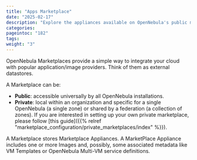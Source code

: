 ```yaml
---
title: "Apps Marketplace"
date: "2025-02-17"
description: "Explore the appliances available on OpenNebula's public marketplace, and how to access, create and manage private marketplaces"
categories:
pageintoc: "182"
tags:
weight: "3"
---
```


<a id="apps-marketplace"></a>

<!--# Apps-marketplace -->

OpenNebula Marketplaces provide a simple way to integrate your cloud with popular application/image providers. Think of them as external datastores.

A Marketplace can be:

* **Public**: accessible universally by all OpenNebula installations.
* **Private**: local within an organization and specific for a single OpenNebula (a single zone) or shared by a federation (a collection of zones). If you are interested in setting up your own private marketplace, please follow [this guide]({{% relref "marketplace_configuration/private_marketplaces/index" %}}).

A Marketplace stores Marketplace Appliances. A MarketPlace Appliance includes one or more Images and, possibly, some associated metadata like VM Templates or OpenNebula Multi-VM service definitions.
